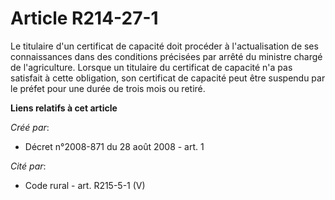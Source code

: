 # Article R214-27-1

Le titulaire d'un certificat de capacité doit procéder à l'actualisation de ses connaissances dans des conditions précisées
par arrêté du ministre chargé de l'agriculture. Lorsque un titulaire du certificat de capacité n'a pas satisfait à cette
obligation, son certificat de capacité peut être suspendu par le préfet pour une durée de trois mois ou retiré.

**Liens relatifs à cet article**

_Créé par_:

  - Décret n°2008-871 du 28 août 2008 - art. 1

_Cité par_:

  - Code rural - art. R215-5-1 (V)
